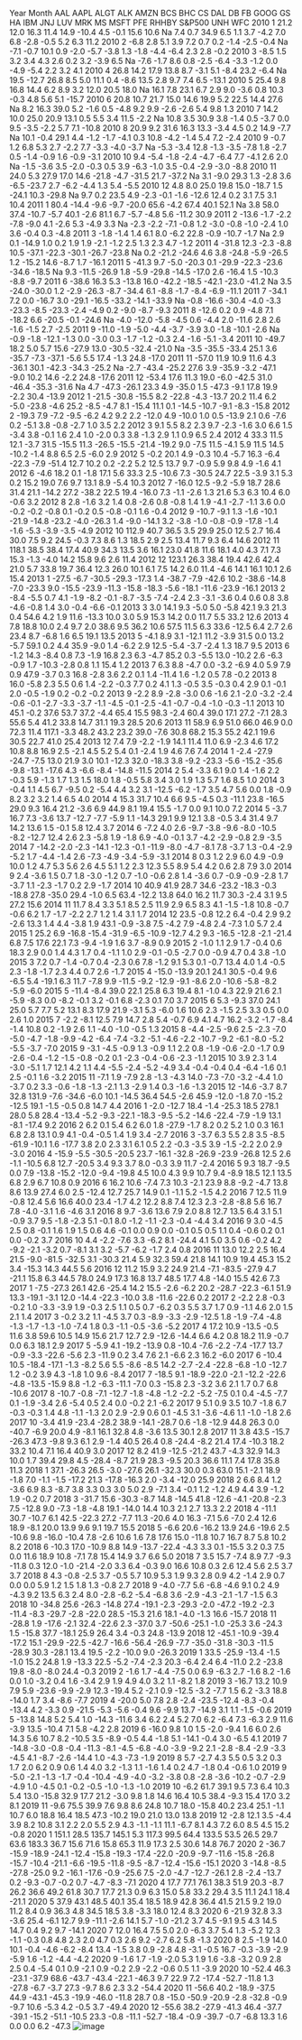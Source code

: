 Year	Month	AAL	AAPL	ALGT	ALK	AMZN	BCS	BHC	CS	DAL	DB	FB	GOOG	GS	HA	IBM	JNJ	LUV	MRK	MS	MSFT	PFE	RHHBY	S&P500	UNH	WFC
2010	1	21.2	12.0	16.3	11.4	14.9	-10.4	4.5	-0.1	15.6	10.6	Na	7.4	0.7	34.9	6.5	1.1	3.7	-4.2	7.0	6.8	-2.8	-0.5	5.2	6.3	11.2
2010	2	-6.8	2.8	5.1	3.9	7.2	0.7	0.2	-1.4	-2.5	-0.4	Na	-7.1	-0.7	10.1	0.9	-2.0	-5.7	-3.8	1.3	-1.8	-4.4	-6.4	2.3	2.8	-0.2
2010	3	-8.5	1.5	3.2	3.4	4.3	2.6	0.2	3.2	-3.9	6.5	Na	-7.6	-1.7	8.6	0.8	-2.5	-6.4	-3.3	-1.2	0.0	-4.9	-5.4	2.2	3.2	4.1
2010	4	26.8	14.2	17.9	13.8	8.7	-3.1	5.1	-8.4	23.2	-6.4	Na	19.5	-12.7	26.8	8.5	5.0	11.1	0.4	-8.6	13.5	2.8	9.7	7.4	6.5	-13.1
2010	5	25.4	9.8	16.8	14.4	6.2	8.9	3.2	12.0	20.5	18.0	Na	16.1	7.8	23.1	6.7	2.9	9.0	-3.6	0.8	10.3	-0.3	4.8	5.6	5.1	-15.7
2010	6	20.8	10.7	21.7	15.0	14.6	19.9	5.2	22.5	14.4	27.6	Na	8.2	16.3	39.0	5.2	-1.6	0.5	-4.8	9.2	9.9	-2.6	-2.6	5.4	9.8	1.3
2010	7	14.2	10.0	25.0	20.9	13.1	0.5	5.5	3.4	11.5	-2.2	Na	10.8	3.5	30.9	3.8	-1.4	0.5	-3.7	0.0	9.5	-3.5	-2.2	5.7	7.1	-10.8
2010	8	20.9	9.2	31.6	16.3	13.3	-3.4	4.5	0.2	14.9	-7.7	Na	10.1	-0.4	29.1	4.4	-1.2	-1.7	-4.1	0.3	10.8	-4.2	-1.4	5.4	7.2	-2.4
2010	9	-0.7	1.2	6.8	5.3	2.7	-2.2	7.7	-3.3	-4.0	-3.7	Na	-5.3	-3.4	12.8	-1.3	-3.5	-7.8	1.8	-2.7	0.5	-1.4	-0.9	1.6	-0.9	-3.1
2010	10	9.4	-5.4	-1.8	-2.4	-4.7	-6.4	7.7	-4.1	2.6	2.0	Na	-1.5	-3.6	3.5	-2.0	-0.3	0.5	3.9	-6.3	-1.0	3.5	-0.4	-2.9	-3.0	-8.8
2010	11	24.0	5.3	27.9	17.0	14.6	-21.8	-4.7	-31.5	21.7	-37.2	Na	3.1	-9.0	29.3	1.3	-2.8	3.6	-6.5	-23.7	2.7	-6.2	-4.4	1.3	5.4	-5.5
2010	12	4.8	8.0	25.0	19.8	15.0	-18.7	1.5	-24.1	10.3	-29.8	Na	9.7	0.2	23.5	4.9	-2.3	-0.1	-1.6	-12.6	12.4	0.2	3.1	7.5	3.1	10.4
2011	1	80.4	-14.4	-9.6	-9.7	-20.0	65.6	-4.2	67.4	40.1	52.1	Na	3.8	58.0	37.4	-10.7	-5.7	40.1	-2.6	81.1	6.7	-5.7	-4.8	5.6	-11.2	30.9
2011	2	-13.6	-1.7	-2.2	-7.8	-9.0	4.1	-2.6	5.3	-4.9	3.3	Na	-2.3	-2.2	-7.1	-0.8	1.2	-3.0	-0.8	-1.0	-2.4	1.0	3.6	-0.4	0.3	-4.8
2011	3	-1.8	-1.4	1.4	6.1	8.0	-6.2	22.8	-0.9	-10.7	-1.7	Na	2.9	0.1	-14.9	1.0	0.2	1.9	1.9	-2.1	-1.2	2.5	1.3	2.3	4.7	-1.2
2011	4	-31.8	12.3	-2.3	-8.8	10.5	-37.1	-22.3	-30.1	-26.7	-23.8	Na	0.2	-21.2	-24.6	4.6	3.8	-24.8	-5.9	-26.5	1.2	-15.2	14.6	-8.7	1.7	-16.1
2011	5	-41.3	9.7	-5.0	-20.3	0.1	-29.9	-22.3	-23.6	-34.6	-18.5	Na	9.3	-11.5	-26.9	1.8	-5.9	-29.8	-14.5	-17.0	2.6	-16.4	1.5	-10.3	-8.8	-9.7
2011	6	-38.6	16.3	5.3	-13.8	16.0	-42.2	-18.5	-42.1	-23.0	-41.2	Na	3.5	-24.0	-30.0	1.2	-2.9	-26.3	-8.7	-34.4	6.1	-8.8	-1.7	-8.4	-6.9	-11.1
2011	7	-34.1	7.2	0.0	-16.7	3.0	-29.1	-16.5	-33.2	-14.1	-33.9	Na	-0.8	-16.6	-30.4	-4.0	-3.3	-23.3	-8.5	-23.3	-2.4	-4.9	0.2	-9.0	-8.7	-9.3
2011	8	-12.6	0.2	0.9	-4.8	7.1	-18.2	6.6	-20.5	-0.1	-24.6	Na	-4.0	-12.0	-5.8	-4.5	0.6	-4.4	2.0	-11.6	2.8	2.6	-1.6	-1.5	2.7	-2.5
2011	9	-11.0	-1.9	-5.0	-4.4	-3.7	-3.9	3.0	-1.8	-10.1	-2.6	Na	-0.9	-1.8	-12.1	-1.3	0.0	-3.0	0.3	-1.7	-1.2	-0.3	2.4	-1.6	-5.1	-3.4
2011	10	-49.7	18.2	5.0	5.7	15.6	-27.9	13.0	-30.5	-32.4	-21.0	Na	-3.5	-35.5	-33.4	25.1	3.6	-35.7	-7.3	-37.1	-5.6	5.5	17.4	-1.3	24.8	-17.0
2011	11	-57.0	11.9	10.9	11.6	4.3	-36.1	30.1	-42.3	-34.3	-25.2	Na	-2.7	-43.4	-25.2	27.6	3.9	-35.9	-3.2	-47.1	-9.0	10.2	14.6	-2.2	24.8	-17.6
2011	12	-53.4	17.6	11.3	19.0	-6.0	-42.5	31.0	-46.4	-35.3	-31.6	Na	4.7	-47.3	-26.1	23.3	4.9	-35.0	1.5	-47.3	-9.1	17.8	19.9	-2.2	30.4	-13.9
2012	1	-21.5	-30.8	-15.5	8.2	-22.8	-4.3	-13.7	20.2	11.4	6.2	-5.0	-23.8	-4.6	25.2	-8.5	-4.7	8.1	-15.4	11.1	0.1	-14.5	-10.7	-9.1	-8.3	-15.8
2012	2	-19.3	7.9	-7.2	-9.5	-6.2	4.2	9.2	2.2	-12.0	4.9	-10.0	1.0	0.5	-13.9	2.1	0.6	-7.6	0.2	-5.1	3.8	-0.8	-2.7	1.0	3.5	2.2
2012	3	9.1	5.5	8.2	2.3	9.7	-2.3	-1.6	3.0	6.6	1.5	-3.4	3.8	-0.1	1.6	2.4	1.0	-2.0	0.3	3.8	-1.3	2.9	1.1	0.9	6.5	2.4
2012	4	33.3	11.5	12.1	-3.7	31.5	-15.5	11.3	-26.5	-15.5	-21.4	-19.2	9.0	-7.5	11.5	-4.1	5.9	11.5	14.5	-10.2	-1.4	8.8	6.5	2.5	-6.0	2.9
2012	5	-0.2	20.1	4.9	-0.3	10.4	-5.7	16.3	-6.4	-22.3	-7.9	-51.4	12.7	10.2	0.2	-2.2	5.2	12.5	13.7	9.7	-0.9	5.9	9.8	4.9	-1.6	4.1
2012	6	-4.6	18.2	0.1	-1.8	17.1	5.6	33.3	2.5	-10.6	7.3	-30.5	24.7	22.5	-3.9	3.1	5.3	0.2	15.2	19.0	7.6	9.7	13.1	8.9	-5.4	10.3
2012	7	-16.0	12.5	-9.2	-5.9	18.7	28.6	31.4	21.1	-14.2	27.2	-38.2	22.5	19.4	-16.0	7.3	-1.1	-2.6	1.3	21.6	5.3	6.3	10.4	6.0	-0.6	3.2
2012	8	2.8	-1.6	3.2	1.4	0.8	-2.6	0.8	-0.8	1.4	1.9	-4.1	-2.7	-1.1	3.6	0.0	-0.2	-0.2	-0.8	0.1	-0.2	0.5	-0.8	-0.1	1.6	-0.4
2012	9	-10.7	-9.1	1.3	-1.6	-10.1	-21.9	-14.8	-23.2	-4.0	-26.3	1.4	-9.0	-14.1	3.2	-3.8	-1.0	-0.8	-0.9	-17.8	-1.4	-1.6	-5.3	-3.9	-3.5	-4.9
2012	10	112.9	40.7	36.5	3.5	29.9	25.0	12.5	2.7	16.4	30.0	7.5	9.2	24.5	-0.3	7.3	8.6	1.3	18.5	2.9	2.5	13.4	11.7	9.3	6.4	14.6
2012	11	118.1	38.5	38.4	17.4	40.9	34.3	13.5	3.6	16.1	23.0	41.8	11.6	18.1	4.0	4.3	7.1	7.3	15.3	-1.3	-4.0	14.2	15.8	9.6	2.6	11.4
2012	12	123.1	26.3	38.4	19.4	42.6	42.4	21.0	5.7	33.8	19.7	36.4	12.3	26.0	10.1	6.1	7.5	14.2	6.0	11.4	-4.6	14.1	16.1	10.1	2.6	15.4
2013	1	-27.5	-6.7	-30.5	-29.3	-17.3	1.4	-38.7	-7.9	-42.6	10.2	-38.6	-14.8	-7.0	-23.3	9.0	-15.5	-23.9	-11.3	-15.8	-18.3	-5.6	-18.1	-11.6	-23.9	-16.1
2013	2	-8.4	-5.5	0.7	4.1	-1.9	-8.2	-0.1	-8.7	-3.5	-7.4	-2.4	2.3	-3.1	-3.6	0.4	0.6	0.8	3.8	-4.6	-0.8	1.4	3.0	-0.4	-6.6	-0.1
2013	3	3.0	14.1	9.3	-5.0	5.0	-5.8	42.1	9.3	21.3	0.4	54.6	4.2	1.9	11.6	-13.3	10.0	3.0	5.9	15.3	14.2	0.0	11.7	5.5	33.2	12.6
2013	4	7.8	18.8	10.0	2.4	9.7	2.0	38.6	9.5	36.2	10.6	57.5	11.5	6.3	33.6	-12.5	6.4	2.7	2.6	23.4	8.7	-6.8	1.6	6.5	19.1	13.5
2013	5	-4.1	8.9	3.1	-12.1	11.2	-3.9	31.5	0.0	13.2	-5.7	59.1	0.2	4.4	35.9	-9.0	1.4	-6.2	2.9	12.5	-5.4	-3.7	-2.4	1.3	18.7	9.5
2013	6	-1.2	14.3	-8.4	0.8	7.3	-1.9	16.8	2.3	6.3	-4.7	85.2	0.3	-5.5	13.0	-10.2	2.6	-6.3	-0.9	1.7	-10.3	-2.8	0.8	1.1	15.4	1.2
2013	7	6.3	8.8	-4.7	0.0	-3.2	-6.9	4.0	5.9	7.9	0.9	47.9	-3.7	0.3	16.8	-2.8	3.6	2.2	0.1	1.4	-11.4	1.6	-1.2	0.5	7.8	-0.2
2013	8	16.0	-5.8	2.3	5.5	0.6	1.4	-2.2	-0.3	7.7	0.2	4.1	1.3	-0.5	3.5	-0.3	0.4	2.9	0.1	-0.1	2.0	-0.5	-1.9	0.2	-0.2	-0.2
2013	9	-2.2	8.9	-2.8	-3.0	0.6	-1.6	2.1	-2.0	-3.2	-2.4	-0.6	-0.1	-2.7	-3.3	-3.7	-1.1	-4.5	-0.1	-2.5	-4.1	-0.7	-0.4	-1.0	-0.3	-1.1
2013	10	45.1	-0.2	37.6	53.7	37.2	-4.4	65.4	15.5	98.3	-2.4	60.4	39.0	17.1	27.2	-7.1	28.3	55.6	5.4	41.2	33.8	14.7	31.1	19.3	28.5	20.6
2013	11	58.9	6.9	51.0	66.0	46.9	0.0	72.3	11.4	117.1	-3.3	48.2	43.2	23.2	39.0	-7.6	30.8	68.2	15.3	55.2	42.1	19.6	30.5	22.7	41.0	25.4
2013	12	7.4	7.9	-2.2	-1.9	14.1	11.4	11.0	6.9	-2.3	4.6	17.2	10.8	8.8	16.9	2.5	-2.1	4.5	5.2	5.4	0.1	-2.4	1.9	4.6	7.6	7.4
2014	1	-2.4	-27.9	-24.7	-7.5	13.0	21.9	3.0	10.1	-12.3	32.0	-18.3	3.8	-9.2	-23.3	-5.6	-15.2	-35.6	-9.8	-13.1	-17.6	4.3	-6.6	-8.4	-14.8	-11.5
2014	2	5.4	-3.3	6.1	9.0	1.4	-1.6	2.2	-0.3	5.9	-1.3	1.7	1.3	1.5	18.0	1.8	-0.5	5.8	3.4	3.0	1.9	1.3	5.7	1.6	8.5	1.0
2014	3	-0.4	1.1	4.5	6.7	-9.5	0.2	-5.4	4.4	3.2	3.1	-12.5	-6.2	-1.7	3.5	4.7	5.6	0.0	1.8	-0.9	8.2	3.2	3.2	1.4	6.5	4.0
2014	4	15.3	31.7	10.4	6.6	9.5	-4.5	0.3	-11.1	23.8	-16.5	29.0	9.3	16.4	21.2	-3.6	6.9	44.9	8.1	19.4	15.5	-1.7	0.0	9.1	10.0	7.2
2014	5	-3.7	16.7	7.3	-3.6	13.7	-12.7	-7.7	-5.9	1.1	-14.3	29.1	9.9	12.1	3.8	-0.5	3.4	31.4	9.7	14.2	13.6	1.5	-0.1	5.8	12.4	3.7
2014	6	-7.2	4.0	2.6	-9.7	-3.8	-9.6	-8.0	-10.5	-8.2	-12.7	12.4	2.6	2.3	-5.8	1.9	-1.8	6.9	-4.0	-0.1	3.7	-4.2	-2.9	-0.8	2.9	-3.5
2014	7	-14.2	-2.0	-2.3	-14.1	-12.3	-0.1	-11.9	-8.0	-4.7	-8.1	7.8	-3.7	1.3	-0.4	-2.9	-5.2	1.7	-4.4	-1.4	2.6	-7.3	-4.9	-3.4	-5.9	-3.1
2014	8	0.3	1.2	2.9	6.0	4.9	-0.9	10.0	1.2	4.7	5.3	5.6	2.6	4.5	5.1	1.2	2.3	12.3	5.5	8.9	5.4	4.2	0.6	2.8	7.9	3.0
2014	9	2.4	-3.6	1.5	0.7	1.8	-3.0	-1.2	0.7	-1.0	-0.6	2.8	1.4	-3.6	0.7	-0.9	-0.9	-2.8	1.7	-3.7	1.1	-2.3	-1.7	0.2	2.9	-1.7
2014	10	40.9	41.9	28.7	34.6	-23.2	-18.3	-0.3	-18.8	27.8	-35.0	29.4	-1.0	6.5	63.4	-12.2	13.8	64.0	16.2	11.7	30.3	-2.4	3.1	9.5	27.2	15.6
2014	11	11.7	8.4	3.3	5.1	8.5	2.5	11.9	2.9	6.5	8.3	4.1	-1.5	-1.8	10.8	-0.7	-0.6	6.2	1.7	-1.7	-2.2	2.7	1.2	1.4	3.1	1.7
2014	12	23.5	-0.8	12.2	6.4	-0.4	2.9	9.2	-2.6	13.3	1.4	4.4	-3.8	1.9	43.1	-0.9	-3.8	7.5	-4.2	7.9	-4.8	2.4	-7.3	1.0	5.7	2.4
2015	1	25.2	6.9	-16.8	-15.4	-31.9	-6.5	-10.9	-12.7	4.2	9.3	-16.5	-12.8	-2.1	-21.4	6.8	7.5	17.6	22.1	7.3	-9.4	-1.9	1.6	3.7	-8.9	0.9
2015	2	-1.0	1.1	2.9	1.7	-0.4	0.6	18.3	2.9	0.0	1.4	4.3	1.7	0.4	-1.1	1.0	2.9	-0.1	-0.5	-2.7	0.0	-0.9	4.7	0.4	3.8	-1.0
2015	3	7.2	0.7	-1.4	-0.7	0.4	-2.3	0.6	7.8	-1.2	9.1	5.3	0.1	-0.7	13.4	4.0	1.4	-0.5	2.3	-1.8	-1.7	2.3	4.4	0.7	2.6	-1.7
2015	4	-15.0	-13.9	20.1	24.1	30.5	-0.4	9.6	-6.5	5.4	-19.1	6.3	11.7	-7.8	9.9	-11.5	-9.2	-12.9	-9.1	-8.6	2.0	-10.6	-5.8	-8.2	-5.9	-6.0
2015	5	-11.4	-8.4	39.0	22.1	25.8	6.3	19.4	8.1	-1.0	4.3	22.9	21.6	2.1	-5.9	-8.3	0.0	-8.2	-0.1	3.2	-0.1	6.8	-2.3	0.1	7.0	3.7
2015	6	5.3	-9.3	37.0	24.1	25.0	5.7	7.7	5.2	13.1	8.3	17.9	21.9	-3.1	5.3	-6.0	1.6	10.6	2.3	-1.5	2.5	3.3	0.5	0.0	2.6	1.0
2015	7	-2.2	-8.1	12.5	7.9	14.7	2.8	5.4	-0.7	6.9	4.1	4.7	16.2	-3.2	-1.7	-8.4	-1.4	10.8	0.2	-1.9	2.6	1.1	-4.0	-1.0	-0.5	1.3
2015	8	-4.4	-2.5	-9.6	2.5	-2.3	-7.0	-5.0	-4.7	-1.8	-9.9	-4.2	-6.4	-7.4	-3.2	-5.1	-4.6	-2.2	-10.7	-9.2	-6.1	-8.0	-5.2	-5.5	-3.7	-7.0
2015	9	-3.1	-4.5	-0.9	1.3	-0.9	1.1	2.2	0.8	-1.9	-0.6	-2.0	-1.7	0.9	-2.6	-0.4	-1.2	-1.5	-0.8	-0.2	0.1	-2.3	-0.4	-0.6	-2.3	-1.1
2015	10	3.9	2.3	1.4	-3.0	-5.1	1.7	12.1	4.2	1.1	4.4	-5.5	-2.4	-5.2	-4.9	3.4	-0.4	-0.4	0.4	-6.4	-1.6	0.1	2.5	-0.1	1.6	-3.2
2015	11	-7.1	1.9	-7.9	2.8	-1.3	-4.3	14.0	-7.3	-7.0	-3.2	-4.4	1.0	-3.7	0.2	3.3	-0.6	-1.8	-1.3	-2.1	1.3	-2.9	1.4	0.3	-1.6	-1.3
2015	12	-14.6	-3.7	8.7	32.8	131.9	-7.6	-34.6	-6.0	10.1	-14.5	36.4	54.5	-2.6	45.9	-12.0	-1.8	7.0	-15.2	-12.5	19.1	-1.5	-0.5	0.8	14.7	4.4
2016	1	-2.0	-12.7	18.4	-1.4	-25.3	18.5	278.1	28.0	5.8	28.4	-13.4	-5.2	-9.3	-22.1	-18.3	-9.5	-5.2	-14.6	-22.4	-7.9	-1.9	13.1	-8.1	-17.4	9.2
2016	2	6.2	0.1	5.4	6.2	6.0	1.8	-27.9	-1.7	8.2	0.2	5.2	1.0	0.3	16.1	6.8	2.8	13.1	0.9	4.1	-0.4	-0.5	1.4	1.9	3.4	-2.7
2016	3	-3.7	6.3	5.5	2.8	3.5	-8.5	-61.9	-10.1	1.6	-17.7	3.8	2.0	2.3	3.1	6.1	0.5	2.2	-0.3	-3.5	3.9	-1.5	-2.2	2.0	2.9	-3.0
2016	4	-15.9	-5.5	-30.5	-20.5	23.7	-16.1	-32.8	-26.9	-23.9	-26.8	12.5	2.6	-1.1	-10.5	6.8	12.7	-20.5	3.4	9.3	3.7	8.0	-0.3	3.9	11.7	-2.4
2016	5	9.3	18.7	-9.5	0.0	7.9	-13.8	-15.2	-12.0	-9.4	-19.8	4.5	10.0	4.3	9.9	10.7	9.4	-8.9	18.5	12.1	13.5	6.8	2.9	6.7	10.8	0.9
2016	6	16.2	10.6	-7.4	7.3	10.3	-2.1	23.9	8.8	-9.2	-4.7	13.8	8.6	13.9	27.4	6.0	2.5	-12.4	12.7	25.7	14.9	0.1	-1.1	5.2	-1.5	4.2
2016	7	12.5	11.9	-0.8	12.4	5.6	16.6	40.0	23.4	-1.7	4.2	12.2	8.8	7.4	12.3	2.3	-2.8	-8.8	5.6	16.7	7.8	-4.0	-3.1	1.6	-4.6	3.1
2016	8	9.7	-3.6	13.6	7.9	2.0	8.8	12.7	13.5	6.4	3.1	5.1	-0.9	3.7	9.5	-1.8	-2.3	5.1	-0.1	8.0	-1.2	-1.1	-2.3	-0.4	-4.4	3.4
2016	9	3.0	-4.5	2.5	0.8	-0.1	1.6	1.9	1.5	0.6	4.6	-0.1	0.0	0.9	0.0	-0.1	0.5	0.5	1.1	0.4	-0.6	0.2	0.1	0.0	-0.2	3.7
2016	10	4.4	-2.2	-7.6	3.3	-6.2	8.1	-24.4	4.1	5.0	3.5	0.6	-0.2	4.2	-9.2	-2.1	-3.2	0.7	-8.1	3.1	3.2	-5.7	-6.2	-1.7	2.4	0.8
2016	11	13.0	12.2	2.5	16.4	21.5	-9.0	-81.5	-32.5	3.1	-30.3	21.4	5.9	32.3	59.4	21.8	14.1	10.9	19.4	45.3	15.2	3.4	-15.3	14.3	44.5	5.6
2016	12	11.2	15.9	3.2	24.9	21.4	-7.1	-83.5	-27.9	4.7	-21.1	15.8	6.3	44.5	78.0	24.9	17.3	16.8	13.7	48.5	17.7	4.8	-14.0	15.5	42.6	7.3
2017	1	-7.5	-27.3	26.1	42.6	-25.4	14.2	15.5	-2.6	-6.2	20.2	-28.7	-22.3	-6.1	51.9	13.3	-19.1	-3.1	12.0	-14.4	-22.3	-10.0	3.8	-11.6	-22.6	0.2
2017	2	-2.2	2.8	-0.3	-0.2	1.0	-3.3	-3.9	1.9	-0.3	2.5	1.1	0.5	0.7	-6.2	0.3	5.5	3.7	1.7	0.9	-1.1	4.6	2.0	1.5	2.1	1.4
2017	3	-0.2	3.2	1.1	-4.5	3.7	0.3	-8.9	-3.3	-2.9	-12.5	1.8	-1.9	-7.4	-4.8	-1.3	-1.7	-1.3	-1.0	-7.4	1.8	0.3	-1.1	-0.5	-3.6	-5.2
2017	4	17.2	10.9	-13.5	-0.5	11.6	3.8	59.6	10.5	14.9	15.6	21.7	12.7	2.9	-12.6	-14.4	6.6	4.2	0.8	18.2	11.9	-0.7	0.0	6.3	18.1	2.9
2017	5	-5.9	4.1	-19.2	-13.9	0.8	-10.4	-7.6	-2.2	-7.4	-17.7	13.7	-0.9	-3.3	-22.6	-5.6	2.3	-11.9	0.2	3.4	7.6	2.1	-6.6	2.3	16.2	-6.0
2017	6	-10.4	10.5	-18.4	-17.1	-1.3	-8.2	5.6	5.5	-8.6	-8.5	14.2	-2.7	-2.4	-22.8	-6.8	-1.0	-12.7	1.2	-0.2	3.9	4.3	-1.8	1.0	9.6	-8.4
2017	7	-18.5	9.1	-18.9	-22.0	-2.1	-12.2	-22.6	-4.8	-13.5	-15.9	8.8	-1.2	-6.3	-11.1	-7.0	0.3	-15.8	2.3	-3.2	3.6	2.1	1.7	0.7	6.8	-10.6
2017	8	-10.7	-0.8	-7.1	-12.7	-1.8	-4.8	-1.2	-2.2	-5.2	-7.5	0.1	0.4	-4.5	-7.7	0.1	-1.9	-3.4	2.6	-5.4	0.5	2.4	0.0	-0.2	2.1	-6.2
2017	9	5.1	0.9	3.5	10.7	-1.8	6.7	-0.3	-0.3	1.4	4.8	-1.1	-1.3	2.0	2.9	-2.9	0.6	0.1	-4.5	3.1	-3.6	-4.6	1.1	-1.0	-1.8	2.6
2017	10	-3.4	41.9	-23.4	-28.2	38.9	-14.1	-28.7	0.6	-1.8	-12.9	44.8	26.3	0.0	-40.7	-6.9	20.0	4.9	-8.1	16.1	32.8	4.8	-3.6	13.5	30.1	2.8
2017	11	3.8	43.5	-15.7	-26.3	47.3	-9.8	9.3	6.1	2.9	-1.4	40.5	26.4	0.8	-24.4	-8.2	21.4	17.4	-10.3	18.2	33.2	10.4	7.1	16.4	40.9	3.0
2017	12	8.2	41.9	-12.5	-21.2	43.7	-4.3	32.9	14.3	10.0	1.7	39.4	29.8	4.5	-28.4	-8.7	21.9	28.3	-9.5	20.3	36.6	11.1	7.4	17.8	35.8	11.3
2018	1	37.1	-26.3	26.5	-3.0	-27.6	26.1	-32.3	30.0	0.3	63.0	15.1	-2.1	18.9	-1.8	7.0	-1.1	-1.5	-17.2	21.3	-17.8	-16.3	2.0	-3.4	-12.0	25.9
2018	2	6.6	8.4	1.2	-3.6	6.9	8.3	-8.7	3.8	3.3	0.3	3.0	5.0	2.9	-7.1	3.4	-0.1	1.2	-1.2	4.9	4.4	3.9	-1.2	1.9	-0.2	0.7
2018	3	-31.7	15.6	-30.3	-8.7	14.8	-14.5	41.8	-12.6	-4.1	-20.8	-2.3	7.5	-12.8	9.0	-7.3	-1.8	-4.8	19.1	-14.0	14.4	10.3	2.1	2.7	13.3	2.2
2018	4	-11.1	30.7	-10.7	6.1	42.5	-22.3	27.2	-7.7	11.3	-20.6	4.0	16.3	-7.1	5.6	-7.0	2.4	12.6	18.9	-8.1	20.0	13.9	9.6	9.1	19.7	15.5
2018	5	-6.6	20.6	-16.2	13.9	24.6	-19.6	2.5	-10.6	9.8	-16.0	-10.4	7.8	-2.6	10.6	1.6	7.8	17.6	15.0	-11.8	10.7	16.7	8.7	5.8	10.2	8.2
2018	6	-10.3	17.0	-10.9	8.8	14.9	-13.7	-22.4	-4.3	3.3	0.1	-15.5	3.2	0.3	7.5	0.0	11.6	18.9	10.8	-7.1	7.8	15.4	14.9	3.7	6.6	5.0
2018	7	3.5	15.7	-7.4	8.9	7.7	-9.3	-11.8	0.3	12.0	-1.0	-21.4	-2.0	3.3	6.4	-0.3	9.0	16.6	10.8	0.3	2.6	12.4	5.6	2.5	3.7	3.7
2018	8	4.3	-0.8	-2.5	3.7	-0.5	5.7	10.9	5.3	1.9	9.3	2.8	0.9	4.2	-1.4	2.9	0.7	0.0	0.0	5.9	1.2	1.5	1.8	1.3	-0.8	2.7
2018	9	-4.0	-7.7	5.6	-6.8	-4.6	9.1	0.2	4.9	-4.3	9.2	13.5	6.3	2.4	8.0	-2.8	-6.2	-5.4	-6.8	3.6	-2.9	-4.3	-2.1	-1.7	-1.5	6.3
2018	10	-34.8	25.6	-26.3	-14.8	27.4	-19.1	-2.3	-29.3	-2.0	-47.2	-19.2	-2.3	-11.4	-8.3	-29.7	-2.8	-22.0	28.5	-15.3	21.6	18.1	-4.0	-1.3	16.6	-15.7
2018	11	-28.8	1.9	-17.6	-2.1	32.4	-22.6	2.3	-37.0	3.7	-50.6	-25.1	-1.0	-25.3	3.6	-24.3	1.5	-15.8	37.7	-18.1	25.9	26.4	3.4	-0.3	24.8	-13.9
2018	12	-45.1	-10.9	-39.4	-17.2	15.1	-29.9	-22.5	-42.7	-16.6	-56.4	-26.9	-7.7	-35.0	-31.8	-30.3	-11.5	-28.9	30.3	-28.1	13.4	19.5	-2.2	-10.0	9.0	-26.3
2019	1	33.5	-25.9	-13.4	-1.5	-1.0	15.2	24.8	1.9	-13.3	22.5	-5.2	-7.4	-2.3	20.3	-6.4	2.4	6.4	-11.0	2.2	-23.8	19.8	-8.0	-8.0	24.4	-0.3
2019	2	-1.6	1.7	-4.4	-7.5	0.0	6.9	-6.3	2.7	-1.6	8.2	-1.6	0.0	1.0	-3.2	0.4	1.6	-3.4	2.9	1.9	4.9	4.0	3.2	1.1	-8.2	1.8
2019	3	-16.7	13.2	10.9	7.9	5.9	-23.6	-9.9	-2.9	12.3	-19.4	5.2	-2.1	0.9	-12.5	-3.2	-7.7	1.5	6.2	-3.3	18.8	-14.0	1.7	3.4	-8.6	-7.7
2019	4	-20.0	5.0	7.8	2.8	-2.4	-23.5	-12.4	-8.3	-0.4	-13.4	4.2	-3.3	0.9	-21.5	-5.3	-5.6	-0.4	9.6	-9.9	13.7	-14.9	3.1	1.1	-1.5	-0.6
2019	5	-13.8	14.8	5.2	5.4	1.0	-14.3	-11.6	3.4	6.2	2.4	5.2	7.0	6.2	-6.4	7.3	-6.3	2.9	11.6	-3.9	13.5	-10.4	7.1	5.8	-4.2	2.8
2019	6	-16.0	9.8	1.0	1.5	-2.0	-9.4	1.6	6.0	2.6	14.3	5.6	10.7	8.2	-10.5	3.5	-8.9	-0.5	4.4	-1.8	5.1	-14.1	-0.4	3.0	-6.5	4.1
2019	7	-14.8	-3.0	-0.8	-0.4	-11.3	-8.1	-4.5	-6.8	-4.0	-3.9	-9.2	2.1	-2.8	-8.4	-2.9	-3.3	-4.5	4.1	-8.7	-2.6	-14.4	1.0	-4.3	-7.3	-1.9
2019	8	5.7	-2.7	4.3	5.5	0.5	3.2	0.3	1.7	2.0	6.2	0.9	0.6	1.4	4.0	3.2	-1.3	1.1	-1.6	1.4	0.2	4.7	-1.8	0.4	-0.6	1.0
2019	9	-5.0	-2.1	-1.3	-1.7	-0.4	-10.4	-4.9	-4.0	-3.2	-3.8	0.8	-2.8	-3.6	-10.2	-0.7	-2.9	-4.9	1.0	-4.5	0.1	-0.2	-0.5	-1.0	-1.3	-1.0
2019	10	-6.2	61.7	39.1	9.5	7.3	6.4	10.3	5.4	13.0	-15.8	32.9	17.7	21.2	-3.0	9.8	1.8	14.6	16.4	10.5	38.4	-9.3	15.4	17.0	3.2	8.1
2019	11	-9.6	75.5	39.9	7.6	9.8	8.6	24.8	10.7	18.0	-15.8	40.2	23.4	25.1	-1.1	10.7	6.0	18.8	16.4	18.5	47.3	-10.2	19.0	21.0	13.0	13.8
2019	12	-2.8	12.1	3.5	-4.4	3.9	8.2	10.8	3.1	2.2	2.0	5.5	2.9	4.3	-1.1	-1.1	11.1	-6.7	8.1	4.3	7.2	6.0	8.5	4.5	15.2	-0.8
2020	1	151.1	28.5	135.7	145.1	5.3	117.3	99.5	64.4	133.5	53.5	26.5	29.7	63.6	183.3	36.7	15.6	71.6	15.8	65.3	11.9	17.3	2.5	30.6	14.8	76.7
2020	2	-36.7	-15.9	-18.9	-24.1	-12.4	-15.8	-19.3	-17.4	-22.0	-20.9	-9.7	-11.6	-15.8	-26.8	-15.7	-10.4	-21.1	-6.6	-19.5	-11.8	-9.5	-8.7	-12.4	-15.6	-15.1
2020	3	-14.8	-8.5	-27.8	-25.0	9.2	-16.1	-17.6	-0.9	-25.6	7.5	-2.0	-4.7	-12.7	-26.1	2.8	-2.4	-13.7	0.2	-9.3	-0.7	-0.2	0.7	-4.7	-8.3	-7.1
2020	4	17.7	77.1	76.1	38.3	51.9	20.3	-8.7	26.2	36.6	49.2	61.8	30.7	17.7	21.3	0.9	6.3	15.0	5.8	33.2	29.4	3.5	11.1	24.1	18.4	-21.1
2020	5	37.9	43.1	48.5	40.1	35.4	18.5	18.9	42.8	36.4	41.5	21.5	9.2	19.0	11.2	8.4	0.9	36.3	4.8	34.5	18.5	3.8	-3.3	18.0	12.4	8.3
2020	6	-21.9	32.8	3.3	-3.6	25.4	-6.1	12.7	9.9	-11.1	-2.6	14.1	5.7	-1.0	-21.2	3.7	4.5	-9.1	9.5	4.3	14.5	14.7	0.4	9.2	9.7	-14.1
2020	7	12.0	16.4	7.5	5.0	2.0	-6.3	3.7	5.4	1.3	-5.2	12.3	-1.1	-0.3	0.8	4.8	2.3	2.0	4.7	0.3	2.6	9.2	-2.7	6.2	5.8	-1.3
2020	8	2.5	-1.9	14.0	10.1	-0.4	-4.6	-6.2	-8.4	13.4	-1.5	3.8	0.9	-2.8	4.8	-3.1	-0.5	16.7	-0.3	-3.9	-2.9	-5.9	1.6	-1.2	-4.4	-4.2
2020	9	-1.6	1.7	-1.9	-2.0	5.3	1.9	1.6	-3.8	-3.2	0.9	2.8	2.5	0.4	-5.4	0.1	0.9	-2.1	0.9	-0.2	2.9	-2.2	-0.6	0.5	1.1	-3.9
2020	10	-52.4	46.3	-23.1	-37.9	68.6	-43.7	-43.4	-22.1	-46.3	9.7	22.9	7.2	-17.4	-52.7	-11.8	1.3	-27.8	-6.7	-3.7	27.3	-9.7	8.6	2.3	3.2	-54.4
2020	11	-56.6	40.2	-18.9	-37.5	44.9	-43.1	-45.3	-19.9	-46.0	-11.8	28.7	0.8	-15.0	-50.9	-20.9	-2.8	-32.8	-0.9	-9.7	10.6	-5.3	4.2	-0.5	3.7	-49.4
2020	12	-55.6	38.2	-27.9	-41.3	46.4	-37.7	-39.1	-15.2	-51.1	-10.5	23.3	-0.8	-11.1	-52.7	-18.4	-0.9	-39.7	-0.7	-6.8	13.3	1.6	0.0	0.0	6.2	-47.3
![image](https://github.com/user-attachments/assets/8a3e9a5e-b206-4272-8576-a89b280723a6)
